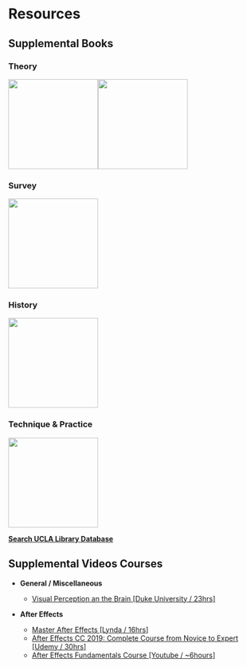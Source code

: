 
# Resources

Supplemental Books
--------

### Theory
<a href="https://www.amazon.com/Art-Visual-Perception-Psychology-Creative/dp/0520243838" target="_blank"><img src="https://images-na.ssl-images-amazon.com/images/I/41fF3YY7JKL._SX331_BO1,204,203,200_.jpg" height="180"/></a><a href="https://www.amazon.com/Beautiful-Evidence-Edward-R-Tufte/dp/1930824165" target="_blank"><img src="https://images-na.ssl-images-amazon.com/images/I/81mDbiZ7pmL.jpg" height="180"/></a>

### Survey
<a href="https://www.amazon.com/Theory-Practice-Motion-Design-Perspectives/dp/1138490806" target="_blank"><img src="https://images-na.ssl-images-amazon.com/images/I/41jtCzOwouL._SX351_BO1,204,203,200_.jpg" height="180"/></a>

### History
<a href="https://www.amazon.com/History-Motion-Graphics-Michael-Betancourt/dp/1434441504" target="_blank"><img src="https://images-na.ssl-images-amazon.com/images/I/517ymWOCx2L._SX331_BO1,204,203,200_.jpg" height="180"/></a>

### Technique & Practice
<a href="https://www.amazon.com/Animators-Survival-Kit-Principles-Classical/dp/086547897X" target="_blank"><img src="https://images-na.ssl-images-amazon.com/images/I/51mu0NS88VL._SX403_BO1,204,203,200_.jpg" height="180"/></a>

[**Search UCLA Library Database**](https://www.library.ucla.edu/search)

Supplemental Videos Courses
----------

- **General / Miscellaneous**
  - [Visual Perception an the Brain [Duke University / 23hrs]](https://www.coursera.org/learn/visual-perception)

- **After Effects**
  - [Master After Effects [Lynda / 16hrs]](https://www.lynda.com/learning-paths/Video/master-after-effects)
  - [After Effects CC 2019: Complete Course from Novice to Expert [Udemy / 30hrs]](https://www.udemy.com/after-effects-kinetic-typography/)
  - [After Effects Fundamentals Course [Youtube / ~6hours]](https://www.youtube.com/playlist?list=PL9rnDcgHTOxiLPjJRbzO5GOzcahqZW19-)
